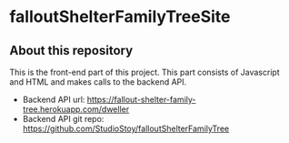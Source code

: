 # falloutShelterFamilyTreeSite

## About this repository
This is the front-end part of this project. 
This part consists of Javascript and HTML and makes calls to the backend API.

- Backend API url: https://fallout-shelter-family-tree.herokuapp.com/dweller
- Backend API git repo: https://github.com/StudioStoy/falloutShelterFamilyTree
